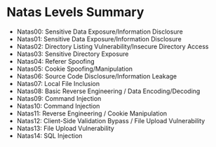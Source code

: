 # Natas Levels Summary

  * Natas00: Sensitive Data Exposure/Information Disclosure
  * Natas01: Sensitive Data Exposure/Information Disclosure
  * Natas02: Directory Listing Vulnerability/Insecure Directory Access
  * Natas03: Sensitive Directory Exposure
  * Natas04: Referer Spoofing
  * Natas05: Cookie Spoofing/Manipulation
  * Natas06: Source Code Disclosure/Information Leakage
  * Natas07: Local File Inclusion
  * Natas08: Basic Reverse Engineering / Data Encoding/Decoding
  * Natas09: Command Injection
  * Natas10: Command Injection
  * Natas11: Reverse Engineering / Cookie Manipulation
  * Natas12: Client-Side Validation Bypass / File Upload Vulnerability
  * Natas13: File Upload Vulnerability
  * Natas14: SQL Injection
